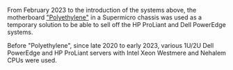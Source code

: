 From February 2023 to the introduction of the systems above, the motherboard ["Polyethylene"](/pc_pe/) in a Supermicro chassis was used as a temporary solution to be able to sell off the HP ProLiant and Dell PowerEdge systems.

Before "Polyethylene", since late 2020 to early 2023, various 1U/2U Dell PowerEdge and HP ProLiant servers with Intel Xeon Westmere and Nehalem CPUs were used.